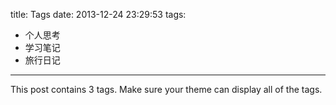 title: Tags
date: 2013-12-24 23:29:53
tags:
- 个人思考
- 学习笔记
- 旅行日记
---

This post contains 3 tags. Make sure your theme can display all of the tags.